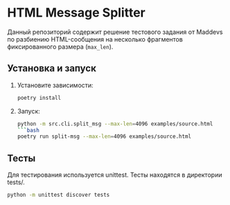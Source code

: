 # HTML Message Splitter

Данный репозиторий содержит решение тестового задания от Maddevs по разбиению HTML-сообщения на несколько фрагментов фиксированного размера (`max_len`).

## Установка и запуск

1. Установите зависимости:
   ```bash
   poetry install

2. Запуск:
   ```bash
   python -m src.cli.split_msg --max-len=4096 examples/source.html
   ```bash
   poetry run split-msg --max-len=4096 examples/source.html

## Тесты

Для тестирования используется unittest. Тесты находятся в директории tests/.
   ```bash
   python -m unittest discover tests